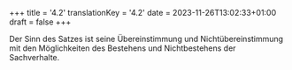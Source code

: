 +++
title = '4.2'
translationKey = '4.2'
date = 2023-11-26T13:02:33+01:00
draft = false
+++

Der Sinn des Satzes ist seine Übereinstimmung und Nichtübereinstimmung mit den Möglichkeiten des Bestehens und Nichtbestehens der Sachverhalte.
